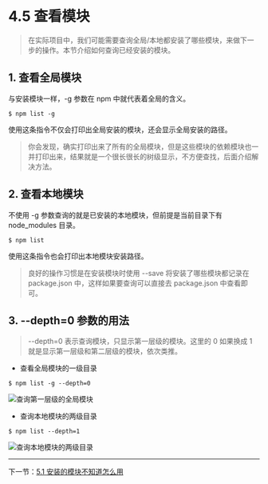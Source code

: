 # 4.5 查看模块

> 在实际项目中，我们可能需要查询全局/本地都安装了哪些模块，来做下一步的操作。本节介绍如何查询已经安装的模块。

## 1. 查看全局模块

与安装模块一样，-g 参数在 npm 中就代表着全局的含义。

```
$ npm list -g
```

使用这条指令不仅会打印出全局安装的模块，还会显示全局安装的路径。

> 你会发现，确实打印出来了所有的全局模块，但是这些模块的依赖模块也一并打印出来，结果就是一个很长很长的树级显示，不方便查找，后面介绍解决方法。

## 2. 查看本地模块

不使用 -g 参数查询的就是已安装的本地模块，但前提是当前目录下有 node_modules 目录。

```
$ npm list
```

使用这条指令也会打印出本地模块安装路径。

> 良好的操作习惯是在安装模块时使用 --save 将安装了哪些模块都记录在 package.json 中，这样如果要查询可以直接去 package.json 中查看即可。

## 3. --depth=0 参数的用法

> --depth=0 表示查询模块，只显示第一层级的模块。这里的 0 如果换成 1 就是显示第一层级和第二层级的模块，依次类推。

- 查看全局模块的一级目录

```
$ npm list -g --depth=0
```

![查询第一层级的全局模块](https://static.oschina.net/uploads/img/201707/03101304_OgUb.png "查询第一层级的全局模块")

- 查询本地模块的两级目录

```
$ npm list --depth=1
```

![查询本地模块的两级目录](https://static.oschina.net/uploads/img/201707/03101428_KwYU.png "查询本地模块的两级目录")

----------

下一节：[5.1 安装的模块不知道怎么用](https://github.com/dkvirus/dva/blob/master/book/npm/5.1%20%E5%AE%89%E8%A3%85%E7%9A%84%E6%A8%A1%E5%9D%97%E4%B8%8D%E7%9F%A5%E9%81%93%E6%80%8E%E4%B9%88%E7%94%A8.md "安装的模块不知道怎么用")